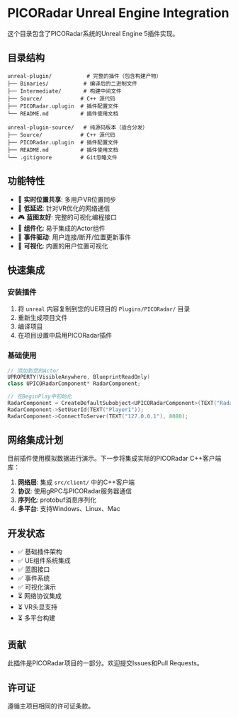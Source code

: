 # PICORadar Unreal Engine Integration

这个目录包含了PICORadar系统的Unreal Engine 5插件实现。

## 目录结构

```
unreal-plugin/           # 完整的插件（包含构建产物）
├── Binaries/           # 编译后的二进制文件
├── Intermediate/       # 构建中间文件  
├── Source/            # C++ 源代码
├── PICORadar.uplugin  # 插件配置文件
└── README.md          # 插件使用文档

unreal-plugin-source/   # 纯源码版本（适合分发）
├── Source/            # C++ 源代码
├── PICORadar.uplugin  # 插件配置文件
├── README.md          # 插件使用文档
└── .gitignore         # Git忽略文件
```

## 功能特性

- 🎯 **实时位置共享**: 多用户VR位置同步
- 🚀 **低延迟**: 针对VR优化的网络通信
- 🎮 **蓝图友好**: 完整的可视化编程接口
- 🔧 **组件化**: 易于集成的Actor组件
- 📡 **事件驱动**: 用户连接/断开/位置更新事件
- 🎨 **可视化**: 内置的用户位置可视化

## 快速集成

### 安装插件
1. 将 `unreal` 内容复制到您的UE项目的 `Plugins/PICORadar/` 目录
2. 重新生成项目文件
3. 编译项目
4. 在项目设置中启用PICORadar插件

### 基础使用
```cpp
// 添加到您的Actor
UPROPERTY(VisibleAnywhere, BlueprintReadOnly)
class UPICORadarComponent* RadarComponent;

// 在BeginPlay中初始化
RadarComponent = CreateDefaultSubobject<UPICORadarComponent>(TEXT("RadarComponent"));
RadarComponent->SetUserId(TEXT("Player1"));
RadarComponent->ConnectToServer(TEXT("127.0.0.1"), 8080);
```

## 网络集成计划

目前插件使用模拟数据进行演示。下一步将集成实际的PICORadar C++客户端库：

1. **网络层**: 集成 `src/client/` 中的C++客户端
2. **协议**: 使用gRPC与PICORadar服务器通信
3. **序列化**: protobuf消息序列化
4. **多平台**: 支持Windows、Linux、Mac

## 开发状态

- ✅ 基础插件架构
- ✅ UE组件系统集成
- ✅ 蓝图接口
- ✅ 事件系统
- ✅ 可视化演示
- ⏳ 网络协议集成
- ⏳ VR头显支持
- ⏳ 多平台构建

## 贡献

此插件是PICORadar项目的一部分。欢迎提交Issues和Pull Requests。

## 许可证

遵循主项目相同的许可证条款。
